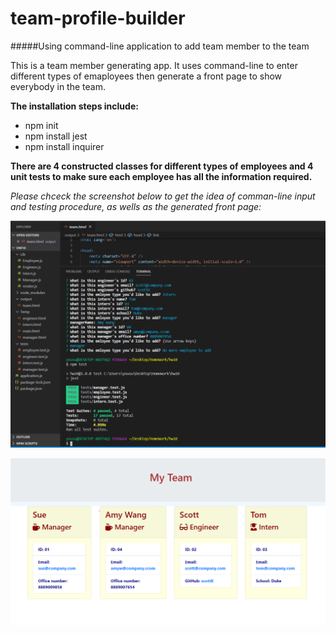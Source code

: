 # team-profile-builder
#####Using command-line application to add team member to the team

This is a team member generating app. It uses command-line to enter different types of emaployees then generate a front page to show everybody in the team. 

__The installation steps include:__
* npm init
* npm install jest
* npm install inquirer

__There are 4 constructed classes for different types of employees and 4 unit tests to make sure each employee has all the information required.__

_Please chceck the screenshot below to get the idea of comman-line input and testing procedure, as wells as the generated front page:_

![CLI&Tests](cml1.png)

![OutPut](cml2.png)

